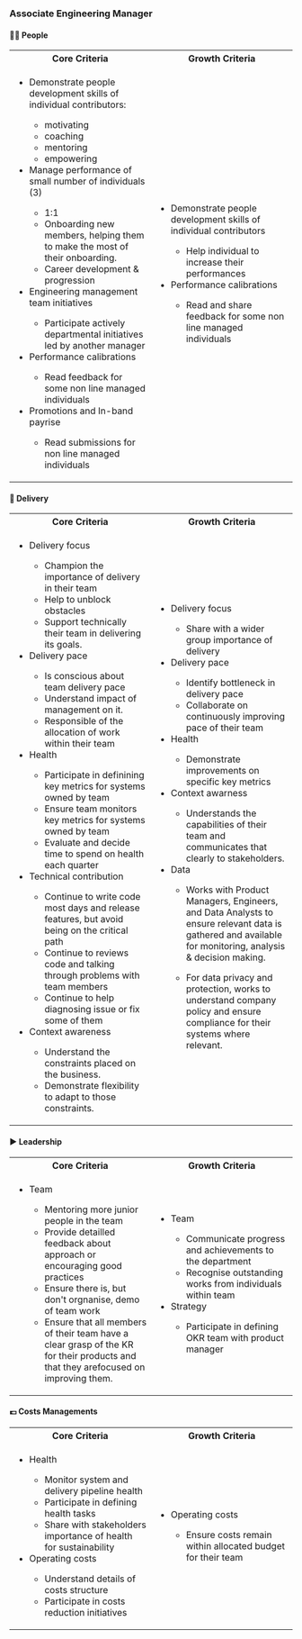 
### Associate Engineering Manager

#### 👩‍👨 People


<table>
  <tr> <th width="50%">Core Criteria</th><th with="50%">Growth Criteria</th></tr>
  <tr>
    <td>
      <ul>
        <li>Demonstrate people development skills of individual contributors:</li>
        <ul>
          <li>motivating</li>
          <li>coaching</li>
          <li>mentoring</li>
          <li>empowering</li>
        </ul>
        <li>Manage performance of small number of individuals (3) </li>
        <ul>
          <li>1:1</li>
          <li>Onboarding new members, helping them to make the most of their onboarding.</li>
          <li>Career development & progression</li>
        </ul>
        <li>Engineering management team initiatives</li>
        <ul><li>Participate actively departmental initiatives led by another manager </li></ul>
        <li>Performance calibrations</li>
        <ul><li>Read feedback for some non line managed individuals</li></ul> 
        <li>Promotions and In-band payrise</li>
        <ul><li>Read submissions for non line managed individuals</li></ul>
      </ul>
    </td>
    <td>
      <ul>
        <li>Demonstrate people development skills of individual contributors</li>
        <ul><li>Help individual to increase their performances </li></ul>
        <li>Performance calibrations</li>
       <ul><li>Read and share feedback for some non line managed individuals </li></ul>
      </ul>
    </td>
  </tr>
</table>

#### 🚚 Delivery

<table>
  <tr> <th width="50%">Core Criteria</th><th with="50%">Growth Criteria</th></tr>
  <tr>
    <td>
      <ul>
        <li>Delivery focus</li>
        <ul>
          <li>Champion the importance of delivery in their team</li>
          <li>Help to unblock obstacles</li>
          <li>Support technically their team in delivering its goals.</li>
        </ul>
        <li>Delivery pace</li>
        <ul>
          <li>Is conscious about team delivery pace</li>
          <li>Understand impact of management on it.</li>
          <li>Responsible of the allocation of work within their team</li>
        </ul>
        <li>Health</li>
        <ul>
          <li>Participate in definining key metrics for systems owned by team</li>
          <li>Ensure team monitors key metrics for systems owned by team</li>
          <li>Evaluate and decide time to spend on health each quarter</li>
        </ul>
         <li>Technical contribution</li>
          <ul>
            <li> Continue to write code most days and release features, but avoid being on the critical path</li>
            <li> Continue to reviews code and talking through problems with team members </li>
            <li> Continue to help diagnosing issue or fix some of them </li>
          </ul>
        <li>Context awareness </li>
        <ul>
        <li>Understand the constraints placed on the business.</li>
        <li>Demonstrate flexibility to adapt to those constraints.</li>
        </ul>
      </ul>
    </td>
    <td>
      <ul>
        <li> Delivery focus </li>
        <ul><li>Share with a wider group importance of delivery </li></ul>
        <li> Delivery pace </li>
        <ul>
          <li>Identify bottleneck in delivery pace </li>
          <li>Collaborate on continuously improving pace of their team </li>
        </ul>
        <li>Health </li>
        <ul><li>Demonstrate improvements on specific key metrics</li></ul>
        <li>Context awarness </li>
        <ul><li>Understands the capabilities of their team and communicates that clearly to stakeholders. </li></ul>
        <li>Data </li>
        <ul><li>Works with Product Managers, Engineers, and Data Analysts to ensure relevant data is gathered and available for monitoring, analysis & decision making. </li></ul>
        <ul><li>For data privacy and protection, works to understand company policy and ensure compliance for their systems where relevant. </li></ul>
      </ul>
    </td>
  </tr>
</table>

#### ▶️ Leadership


<table>
  <tr> <th width="50%">Core Criteria</th><th with="50%">Growth Criteria</th></tr>
  <tr>
    <td>
      <ul>
        <li>Team </li>
        <ul>
          <li> Mentoring more junior people in the team </li>
          <li> Provide detailled feedback about approach or encouraging good practices </li>
          <li> Ensure there is, but don't orgnanise, demo of team work </li>
          <li> Ensure that all members of their team have a clear grasp of the KR for their products and that they arefocused on improving them.</li>
        </ul>
      </ul>
    </td>
    <td>
      <ul>
        <li> Team </li> 
        <ul>
          <li> Communicate progress and achievements to the department </li>
          <li> Recognise outstanding works from individuals within team </li>
        </ul>
        <li>  Strategy </li>
         <ul><li> Participate in defining OKR team with product manager </li></ul>
      </ul>
    </td>
  </tr>
</table>

#### 💷 Costs Managements


<table>
  <tr> <th width="50%">Core Criteria</th><th with="50%">Growth Criteria</th></tr>
  <tr>
    <td>
      <ul>
        <li>Health</li>
        <ul>
  <li> Monitor system and delivery pipeline health  </li>
  <li> Participate in defining health tasks  </li>
  <li> Share with stakeholders importance of health for sustainability  </li>
  </ul>
        <li> Operating costs </li>
 <ul>
  <li> Understand details of costs structure </li> 
  <li> Participate in costs reduction initiatives </li> 
 </ul>       
      </ul>
    </td>
    <td>
      <ul>
        <li> Operating costs </li>
        <ul><li>Ensure costs remain within allocated budget for their team</li> </ul>
      </ul>
    </td>
  </tr>
</table>
